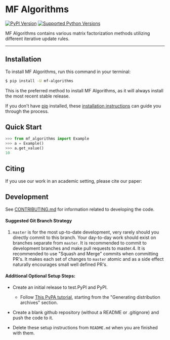 # MF Algorithms

[![PyPI Version](https://img.shields.io/pypi/v/mf-algorithms.svg)](https://pypi.org/project/mf-algorithms/)
[![Supported Python Versions](https://img.shields.io/pypi/pyversions/mf-algorithms.svg)](https://pypi.org/project/mf-algorithms/)

MF Algorithms contains various matrix factorization methods utilizing different iterative update rules.

---

## Installation

To install MF Algorithms, run this command in your terminal:

```bash
$ pip install -U mf-algorithms
```

This is the preferred method to install MF Algorithms, as it will always install the most recent stable release.

If you don't have [pip](https://pip.pypa.io) installed, these [installation instructions](http://docs.python-guide.org/en/latest/starting/installation/) can guide
you through the process.

## Quick Start
```python
>>> from mf_algorithms import Example
>>> a = Example()
>>> a.get_value()
10

```

## Citing
If you use our work in an academic setting, please cite our paper:



## Development
See [CONTRIBUTING.md](CONTRIBUTING.md) for information related to developing the code.

#### Suggested Git Branch Strategy
1. `master` is for the most up-to-date development, very rarely should you directly commit to this branch. Your day-to-day work should exist on branches separate from `master`. It is recommended to commit to development branches and make pull requests to master.4. It is recommended to use "Squash and Merge" commits when committing PR's. It makes each set of changes to `master`
atomic and as a side effect naturally encourages small well defined PR's.


#### Additional Optional Setup Steps:
* Create an initial release to test.PyPI and PyPI.
    * Follow [This PyPA tutorial](https://packaging.python.org/tutorials/packaging-projects/#generating-distribution-archives), starting from the "Generating distribution archives" section.

* Create a blank github repository (without a README or .gitignore) and push the code to it.

* Delete these setup instructions from `README.md` when you are finished with them.

